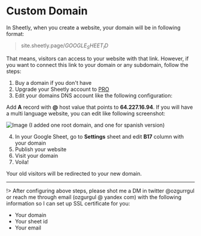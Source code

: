 # Custom Domain

In Sheetly, when you create a website, your domain will be in following format:

> site.sheetly.page/$GOOGLE_SHEET_ID$

That means, visitors can access to your website with that link. However, if you want to connect this link to your domain or any subdomain, follow the steps:

1. Buy a domain if you don't have
2. Upgrade your Sheetly account to [PRO](https://sheetly.page)
3. Edit your domains DNS account like the following configuration:

Add **A** record with **@** host value that points to **64.227.16.94**.
If you will have a multi language website, you can edit like following screenshot:

![Image](https://sheetly.s3.amazonaws.com/docs/Screenshot+from+2020-06-22+12-22-10.png)
(I added one root domain, and one for spanish version)

4. In your Google Sheet, go to **Settings** sheet and edit **B17** column with your domain
5. Publish your website
6. Visit your domain
7. Voila!

Your old visitors will be redirected to your new domain.

---

!> After configuring above steps, please shot me a DM in twitter @ozgurrgul or reach me through email (ozgurgul @ yandex com) with the following information so I can set up SSL certificate for you:

* Your domain
* Your sheet id
* Your email
